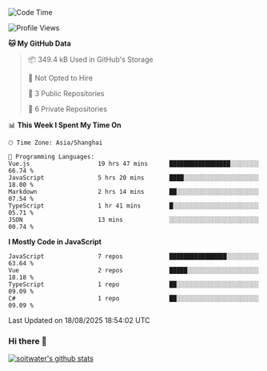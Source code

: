 <!--START_SECTION:waka-->
![Code Time](http://img.shields.io/badge/Code%20Time-5%2C418%20hrs%2036%20mins-blue)

![Profile Views](http://img.shields.io/badge/Profile%20Views-0-blue)

**🐱 My GitHub Data** 

> 📦 349.4 kB Used in GitHub's Storage 
 > 
> 🚫 Not Opted to Hire
 > 
> 📜 3 Public Repositories 
 > 
> 🔑 6 Private Repositories 
 > 
📊 **This Week I Spent My Time On** 

```text
🕑︎ Time Zone: Asia/Shanghai

💬 Programming Languages: 
Vue.js                   19 hrs 47 mins      █████████████████░░░░░░░░   66.74 % 
JavaScript               5 hrs 20 mins       ████░░░░░░░░░░░░░░░░░░░░░   18.00 % 
Markdown                 2 hrs 14 mins       ██░░░░░░░░░░░░░░░░░░░░░░░   07.54 % 
TypeScript               1 hr 41 mins        █░░░░░░░░░░░░░░░░░░░░░░░░   05.71 % 
JSON                     13 mins             ░░░░░░░░░░░░░░░░░░░░░░░░░   00.74 % 
```

**I Mostly Code in JavaScript** 

```text
JavaScript               7 repos             ████████████████░░░░░░░░░   63.64 % 
Vue                      2 repos             █████░░░░░░░░░░░░░░░░░░░░   18.18 % 
TypeScript               1 repo              ██░░░░░░░░░░░░░░░░░░░░░░░   09.09 % 
C#                       1 repo              ██░░░░░░░░░░░░░░░░░░░░░░░   09.09 % 
```




 Last Updated on 18/08/2025 18:54:02 UTC
<!--END_SECTION:waka-->

### Hi there 👋
[![soitwater's github stats](https://github-readme-stats.vercel.app/api?username=soitwater)](https://github.com/soitwater/github-readme-stats)
